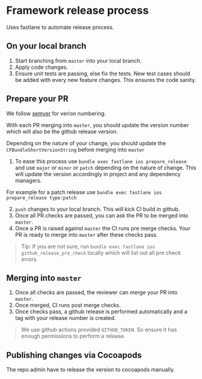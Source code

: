 # Framework release process

Uses fastlane to automate release process.

## On your local branch
1. Start branching from `master` into your local branch. 
2. Apply code changes. 
3. Ensure unit tests are passing, else fix the tests. New test cases should be added with every new feature changes. This ensures the code sanity.

## Prepare your PR
We follow [semver](semver.org) for verion numbering.

With each PR merging into `master`, you should update the version number which will also be the github release version.

Depending on the nature of your change, you should update the `CFBundleShortVersionString` before merging into `master`

1. To ease this process use `bundle exec fastlane ios prepare_release` and use `major` or `minor` or `patch` depending on the nature of change. This will update the version accordingly in project and any dependency managers. 

For example for a patch release use 
`bundle exec fastlane ios prepare_release type:patch`


2. `push` changes to your local branch. This will kick CI build in github. 
3. Once all PR checks are passed, you can ask the PR to be merged into `master`.
4. Once a PR is raised against `master` the CI runs pre merge checks. Your PR is ready to merge into `master` after these checks pass.
 
> Tip: If you are not sure, run `bundle exec fastlane ios github_release_pre_check` locally which will list out all pre check errors. 

## Merging into `master`

1. Once all checks are passed, the reviewer can merge your PR into `master`.
2. Once merged, CI runs post merge checks.
3. Once checks pass, a github release is performed automatically and a tag with your release number is created. 

> We use github actions provided `GITHUB_TOKEN`. So ensure it has enough permissions to perform a release.

## Publishing changes via Cocoapods

The repo admin have to release the version to cocoapods manually. 